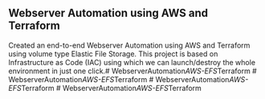 ## Webserver Automation using AWS and Terraform
Created an end-to-end Webserver Automation using AWS and Terraform using volume type Elastic File Storage. This project is based on Infrastructure as Code (IAC) using which we can launch/destroy the whole environment in just one click.#   W e b s e r v e r A u t o m a t i o n _ A W S - E F S _ T e r r a f o r m  
 #   W e b s e r v e r A u t o m a t i o n _ A W S - E F S _ T e r r a f o r m  
 #   W e b s e r v e r A u t o m a t i o n _ A W S - E F S _ T e r r a f o r m  
 #   W e b s e r v e r A u t o m a t i o n _ A W S - E F S _ T e r r a f o r m  
 